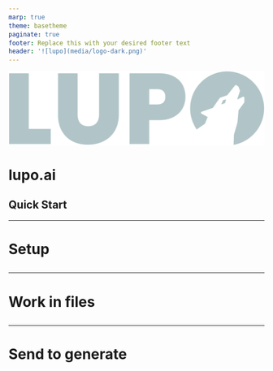 ```yaml
---
marp: true
theme: basetheme
paginate: true
footer: Replace this with your desired footer text 
header: '![lupo](media/logo-dark.png)'
---
```

<!-- _class: slide-cover
_header: '![lupo](media/logo-light.png)' -->

![](media/lupo-light.png)

# lupo.ai

## Quick Start

<!-- 
Follow this guide to easily start with Lupo's basic template.
-->

---
<!-- _class: slide-cover -->

# Setup

## 

<!-- 
Contact lupo
-->

---
<!-- _class: slide-cover -->

# Work in files

## 

<!-- 
Work on markdown file, you can use your own css theme or lupo base theme
Upload pptx to repo
Upload pptx to website
-->

---
<!-- _class: slide-cover -->

# Send to generate

## 

<!-- 
Explain toc file
-->